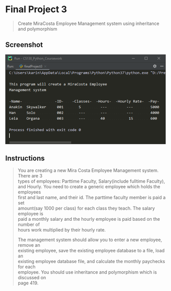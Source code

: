 # Final Project 3
> Create MiraCosta Employee Management system using inheritance and polymorphism

## Screenshot
![screenshot](finalSection3.png)

## Instructions
> You are creating a new Mira Costa Employee Management system.  There are 3  
> types of employees: Parttime Faculty, Salary(include fulltime Faculty),  
> and Hourly.  You need to create a generic employee which holds the employees  
> first and last name, and their id.  The parttime faculty member is paid a set  
> amount(say 1000 per class) for each class they teach.  The salary employee is  
> paid a monthly salary and the hourly employee is paid based on the number of  
> hours work multiplied by their hourly rate.  
> 
> The management system should allow you to enter a new employee, remove an  
> existing employee, save the existing employee database to a file, load an  
> existing employee database file, and calculate the monthly paychecks for each  
> employee.  You should use inheritance and polymorphism which is discussed on  
> page 419.